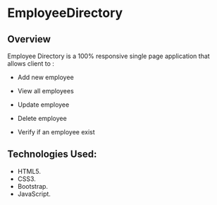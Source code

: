 # EmployeeDirectory

## Overview

Employee Directory is a 100% responsive single page application that allows client to :

* Add  new employee

* View  all employees

* Update employee

* Delete employee

* Verify if an employee exist

## Technologies Used:

* HTML5.
* CSS3.
* Bootstrap.
* JavaScript.